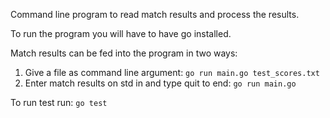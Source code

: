 Command line program to read match results and process the results.

To run the program you will have to have go installed.

Match results can be fed into the program in two ways:
1. Give a file as command line argument: `go run main.go test_scores.txt`
2. Enter match results on std in and type quit to end: `go run main.go`

To run test run: `go test`
